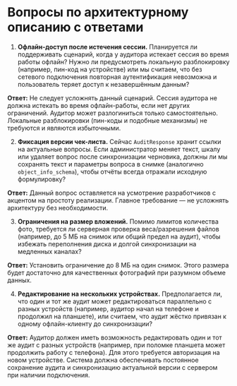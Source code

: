 # Вопросы по архитектурному описанию с ответами

1. **Офлайн-доступ после истечения сессии.** Планируется ли поддерживать сценарий, когда у аудитора истекает сессия во время работы офлайн? Нужно ли предусмотреть локальную разблокировку (например, пин-код на устройстве) или мы считаем, что без сетевого подключения повторная аутентификация невозможна и пользователь теряет доступ к незавершённым данным?

**Ответ:** Не следует усложнять данный сценарий. Сессия аудитора не должна истекать во время офлайн-работы, если нет других ограничений. Аудитор может разлогиниться только самостоятельно. Локальные разблокировки (пин-коды и подобные механизмы) не требуются и являются избыточными.

2. **Фиксация версии чек-листа.** Сейчас `AuditResponse` хранит ссылки на актуальные вопросы. Если администратор меняет текст, шкалу или удаляет вопрос после синхронизации черновика, должны ли мы сохранять текст и параметры вопроса в снимке (аналогично `object_info_schema`), чтобы отчёты всегда отражали исходную формулировку?

**Ответ:** Данный вопрос оставляется на усмотрение разработчиков с акцентом на простоту реализации. Главное требование — не усложнять архитектуру без необходимости.

3. **Ограничения на размер вложений.** Помимо лимитов количества фото, требуется ли серверная проверка веса/разрешения файлов (например, до 5 МБ на снимок или общий предел на аудит), чтобы избежать переполнения диска и долгой синхронизации на медленных каналах?

**Ответ:** Установить ограничение до 8 МБ на один снимок. Этого размера будет достаточно для качественных фотографий при разумном объеме данных.

4. **Редактирование на нескольких устройствах.** Предполагается ли, что один и тот же аудит может редактироваться параллельно с разных устройств (например, аудитор начал на телефоне и продолжил на планшете), или считаем, что аудит жёстко привязан к одному офлайн-клиенту до синхронизации?

**Ответ:** Аудитор должен иметь возможность редактировать один и тот же аудит с разных устройств (например, при поломке планшета может продолжить работу с телефона). Для этого требуется авторизация на новом устройстве. Система должна обеспечивать постоянное сохранение аудита и синхронизацию актуальной версии с сервером при наличии подключения.
